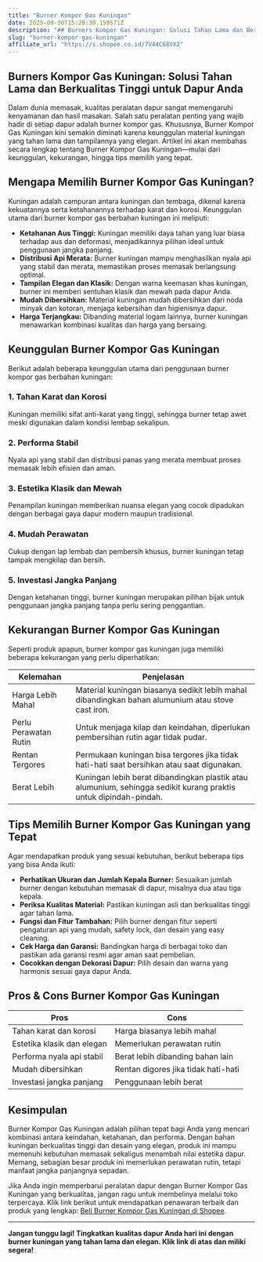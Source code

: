 ```yaml
---
title: "Burner Kompor Gas Kuningan"
date: 2025-09-30T15:28:39.159571Z
description: "## Burners Kompor Gas Kuningan: Solusi Tahan Lama dan Berkualitas Tinggi untuk Dapur Anda..."
slug: "burner-kompor-gas-kuningan"
affiliate_url: "https://s.shopee.co.id/7V44C68VX2"
---
```

## Burners Kompor Gas Kuningan: Solusi Tahan Lama dan Berkualitas Tinggi untuk Dapur Anda

Dalam dunia memasak, kualitas peralatan dapur sangat memengaruhi kenyamanan dan hasil masakan. Salah satu peralatan penting yang wajib hadir di setiap dapur adalah burner kompor gas. Khususnya, Burner Kompor Gas Kuningan kini semakin diminati karena keunggulan material kuningan yang tahan lama dan tampilannya yang elegan. Artikel ini akan membahas secara lengkap tentang Burner Kompor Gas Kuningan—mulai dari keunggulan, kekurangan, hingga tips memilih yang tepat.

## Mengapa Memilih Burner Kompor Gas Kuningan?

Kuningan adalah campuran antara kuningan dan tembaga, dikenal karena kekuatannya serta ketahanannya terhadap karat dan korosi. Keunggulan utama dari burner kompor gas berbahan kuningan ini meliputi:

- **Ketahanan Aus Tinggi:** Kuningan memiliki daya tahan yang luar biasa terhadap aus dan deformasi, menjadikannya pilihan ideal untuk penggunaan jangka panjang.
- **Distribusi Api Merata:** Burner kuningan mampu menghasilkan nyala api yang stabil dan merata, memastikan proses memasak berlangsung optimal.
- **Tampilan Elegan dan Klasik:** Dengan warna keemasan khas kuningan, burner ini memberi sentuhan klasik dan mewah pada dapur Anda.
- **Mudah Dibersihkan:** Material kuningan mudah dibersihkan dari noda minyak dan kotoran, menjaga kebersihan dan higienisnya dapur.
- **Harga Terjangkau:** Dibanding material logam lainnya, burner kuningan menawarkan kombinasi kualitas dan harga yang bersaing.

## Keunggulan Burner Kompor Gas Kuningan

Berikut adalah beberapa keunggulan utama dari penggunaan burner kompor gas berbahan kuningan:

### 1. Tahan Karat dan Korosi  
Kuningan memiliki sifat anti-karat yang tinggi, sehingga burner tetap awet meski digunakan dalam kondisi lembap sekalipun.

### 2. Performa Stabil  
Nyala api yang stabil dan distribusi panas yang merata membuat proses memasak lebih efisien dan aman.

### 3. Estetika Klasik dan Mewah  
Penampilan kuningan memberikan nuansa elegan yang cocok dipadukan dengan berbagai gaya dapur modern maupun tradisional.

### 4. Mudah Perawatan  
Cukup dengan lap lembab dan pembersih khusus, burner kuningan tetap tampak mengkilap dan bersih.

### 5. Investasi Jangka Panjang  
Dengan ketahanan tinggi, burner kuningan merupakan pilihan bijak untuk penggunaan jangka panjang tanpa perlu sering penggantian.

## Kekurangan Burner Kompor Gas Kuningan

Seperti produk apapun, burner kompor gas kuningan juga memiliki beberapa kekurangan yang perlu diperhatikan:

| **Kelemahan** | **Penjelasan** |
|----------------|----------------|
| Harga Lebih Mahal | Material kuningan biasanya sedikit lebih mahal dibandingkan bahan alumunium atau stove cast iron. |
| Perlu Perawatan Rutin | Untuk menjaga kilap dan keindahan, diperlukan pembersihan rutin agar tidak pudar. |
| Rentan Tergores | Permukaan kuningan bisa tergores jika tidak hati-hati saat bersihkan atau saat digunakan. |
| Berat Lebih | Kuningan lebih berat dibandingkan plastik atau alumunium, sehingga sedikit kurang praktis untuk dipindah-pindah. |

## Tips Memilih Burner Kompor Gas Kuningan yang Tepat

Agar mendapatkan produk yang sesuai kebutuhan, berikut beberapa tips yang bisa Anda ikuti:

- **Perhatikan Ukuran dan Jumlah Kepala Burner:** Sesuaikan jumlah burner dengan kebutuhan memasak di dapur, misalnya dua atau tiga kepala.
- **Periksa Kualitas Material:** Pastikan kuningan asli dan berkualitas tinggi agar tahan lama.
- **Fungsi dan Fitur Tambahan:** Pilih burner dengan fitur seperti pengaturan api yang mudah, safety lock, dan desain yang easy cleaning.
- **Cek Harga dan Garansi:** Bandingkan harga di berbagai toko dan pastikan ada garansi resmi agar aman saat pembelian.
- **Cocokkan dengan Dekorasi Dapur:** Pilih desain dan warna yang harmonis sesuai gaya dapur Anda.

## Pros & Cons Burner Kompor Gas Kuningan

| **Pros** | **Cons** |
|----------------------------|---------------------------|
| Tahan karat dan korosi | Harga biasanya lebih mahal |
| Estetika klasik dan elegan | Memerlukan perawatan rutin |
| Performa nyala api stabil | Berat lebih dibanding bahan lain |
| Mudah dibersihkan | Rentan digores jika tidak hati-hati |
| Investasi jangka panjang | Penggunaan lebih berat |

## Kesimpulan

Burner Kompor Gas Kuningan adalah pilihan tepat bagi Anda yang mencari kombinasi antara keindahan, ketahanan, dan performa. Dengan bahan kuningan berkualitas tinggi dan desain yang elegan, produk ini mampu memenuhi kebutuhan memasak sekaligus menambah nilai estetika dapur. Memang, sebagian besar produk ini memerlukan perawatan rutin, tetapi manfaat jangka panjangnya sepadan.

Jika Anda ingin memperbarui peralatan dapur dengan Burner Kompor Gas Kuningan yang berkualitas, jangan ragu untuk membelinya melalui toko terpercaya. Klik link berikut untuk mendapatkan penawaran terbaik dan produk yang lengkap: [Beli Burner Kompor Gas Kuningan di Shopee](https://s.shopee.co.id/7V44C68VX2).

---

**Jangan tunggu lagi! Tingkatkan kualitas dapur Anda hari ini dengan burner kuningan yang tahan lama dan elegan. Klik link di atas dan miliki segera!**